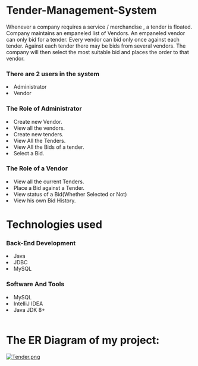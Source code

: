# Tender-Management-System
<p>Whenever a company  requires a service / merchandise , a tender is floated. Company maintains an empaneled list of Vendors. An empaneled vendor can only bid for a tender. Every vendor can bid only once against   each tender. Against each tender there may be   bids from several vendors. The company will then select the most suitable bid and places the order to that vendor.</p>

<h3>There are 2 users in the system</h3>
<li>Administrator</li>
<li>Vendor</li>


<h3>The Role of Administrator</h3>

<li>Create new Vendor.</li>
<li>View all the vendors.</li>
<li>Create new tenders.</li>
<li>View All the Tenders.</li>
<li>View All the Bids of a tender.</li>
<li>Select a Bid.</li>

<h3>The Role of a Vendor</h3>

<li>View all the current Tenders.</li>
<li>Place a Bid against a Tender.</li>
<li>View status of a Bid(Whether Selected or Not)</li>
<li>View his own Bid History.</li>

<h1>Technologies used</h1>

<h3>Back-End Development</h3>
  <li>Java</li>
  <li>JDBC</li>
<li>MySQL</li>

<h3>Software And Tools</h3>
  <li>MySQL</li>
  <li>IntelliJ IDEA</li>
<li>Java JDK 8+</li>  

</br>
<h1>The ER Diagram of my project:</h1>

[![Tender.png](https://i.postimg.cc/wjdvY4Gr/Tender.png)](https://postimg.cc/vc3MWhM7)
